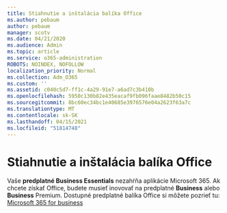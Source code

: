 ```yaml
---
title: Stiahnutie a inštalácia balíka Office
ms.author: pebaum
author: pebaum
manager: scotv
ms.date: 04/21/2020
ms.audience: Admin
ms.topic: article
ms.service: o365-administration
ROBOTS: NOINDEX, NOFOLLOW
localization_priority: Normal
ms.collection: Adm_O365
ms.custom: ''
ms.assetid: c040c5d7-ff1c-4a29-91e7-a6ad7c3b410b
ms.openlocfilehash: 5950c130b82e435eacaf9fb096faae8482b50c15
ms.sourcegitcommit: 8bc60ec34bc1e40685e3976576e04a2623f63a7c
ms.translationtype: MT
ms.contentlocale: sk-SK
ms.lasthandoff: 04/15/2021
ms.locfileid: "51814748"
---
```

# <a name="download-and-install-office"></a>Stiahnutie a inštalácia balíka Office

Vaše **predplatné Business Essentials** nezahŕňa aplikácie Microsoft 365. Ak chcete získať Office, budete musieť inovovať na predplatné **Business** alebo **Business** Premium. Dostupné predplatné balíka Office si môžete pozrieť tu: [Microsoft 365 for business](https://products.office.com/compare-all-microsoft-office-products?tab=2)
  

